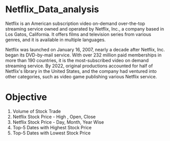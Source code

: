 # Netflix_Data_analysis
Netflix is an American subscription video on-demand over-the-top streaming service owned and operated by Netflix, Inc., a company based in Los Gatos, California. It offers films and television series from various genres, and it is available in multiple languages.

Netflix was launched on January 16, 2007, nearly a decade after Netflix, Inc. began its DVD-by-mail service. With over 232 million paid memberships in more than 190 countries, it is the most-subscribed video on demand streaming service. By 2022, original productions accounted for half of Netflix's library in the United States, and the company had ventured into other categories, such as video game publishing various Netflix service.

# Objective

1) Volume of Stock Trade
2) Netflix Stock Price - High , Open, Close
3) Netflix Stock Price - Day, Month, Year Wise
4) Top-5 Dates with Highest Stock Price
5) Top-5 Dates with Lowest Stock Price
